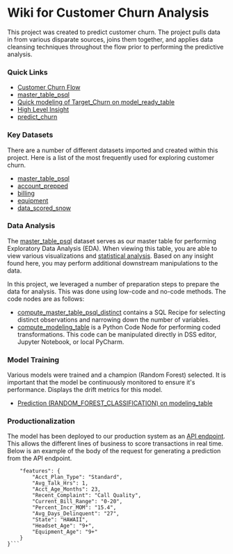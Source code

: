 # Wiki for Customer Churn Analysis

This project was created to predict customer churn. The project pulls data in from various disparate sources, joins them together, and applies data cleansing techniques throughout the flow prior to performing the predictive analysis.
### Quick Links
 - [Customer Churn Flow](flow_zone:default)
 - [master_table_psql](dataset:master_table_psql)
 - [Quick modeling of Target_Churn on model_ready_table](analysis:pTYthXaM)
 - [High Level Insight](dashboard:wCkrgTi)
 - [predict_churn](lambda_service:predict_churn)

### Key Datasets

There are a number of different datasets imported and created within this project. Here is a list of the most frequently used for exploring customer churn.

 - [master_table_psql](dataset:master_table_psql)
 - [account_prepped](dataset:account_prepped)
 - [billing](dataset:billing)
 - [equipment](dataset:equipment)
 - [data_scored_snow](dataset:data_scored_snow)

### Data Analysis

The [master_table_psql](dataset:master_table_psql) dataset serves as our master table for performing Exploratory Data Analysis (EDA). When viewing this table, you are able to view various visualizations and [statistical analysis](statistics_worksheet:qJpCkloDrm). Based on any insight found here, you may perform additional downstream manipulations to the data.

In this project, we leveraged a number of preparation steps to prepare the data for analysis. This was done using low-code and no-code methods. The code nodes are as follows: 

- [compute_master_table_psql_distinct](recipe:compute_master_table_psql_distinct) contains a SQL Recipe for selecting distinct observations and narrowing down the number of variables.
- [compute_modeling_table](recipe:compute_modeling_table) is a Python Code Node for performing coded transformations. This code can be manipulated directly in DSS editor, Jupyter Notebook, or local PyCharm.

### Model Training

Various models were trained and a champion (Random Forest) selected. It is important that the model be continuously monitored to ensure it's performance. Displays the drift metrics for this model. 

- [Prediction (RANDOM_FOREST_CLASSIFICATION) on modeling_table](saved_model:gw2S4e0k)

### Productionalization

The model has been deployed to our production system as an [API endpoint](http://localhost:14000/public/api/v1/predict_churn/predict_churn/predict). This allows the different lines of business to score transactions in real time. Below is an example of the body of the request for generating a prediction from the API endpoint. 
```{
    "features": {
        "Acct_Plan_Type": "Standard",
        "Avg_Talk_Hrs": 1,
        "Acct_Age_Months": 23,
        "Recent_Complaint": "Call Quality",
        "Current_Bill_Range": "0-20",
        "Percent_Incr_MOM": "15.4",
        "Avg_Days_Delinquent": "27",
        "State": "HAWAII",
        "Headset_Age": "9+",
        "Equipment_Age": "9+"
    }
}``` 
